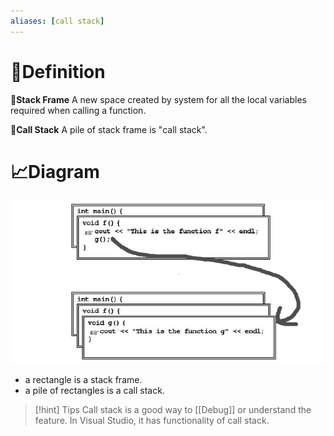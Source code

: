 ```yaml
---
aliases: [call stack]
---
```

# 📝Definition
**📃Stack Frame**
A new space created by system for all the local variables required when calling a function. 


**📃Call Stack**
A pile of stack frame is "call stack".

# 📈Diagram
![stack_frame|400](../assets/stack_frame.png)
- a rectangle is a stack frame.
- a pile of rectangles is a call stack.


> [!hint] Tips
> Call stack is a good way to [[Debug]] or understand the feature. In Visual Studio, it has functionality of call stack.
